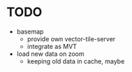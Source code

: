 # TODO

- basemap
    - provide own vector-tile-server
    - integrate as MVT
- load new data on zoom
    - keeping old data in cache, maybe